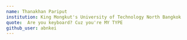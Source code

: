 ```yaml
---
name: Thanakhan Pariput
institution: King Mongkut's University of Technology North Bangkok 
quote:  Are you keyboard? Cuz you're MY TYPE
github_user: abnkei
---
```

